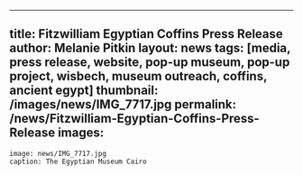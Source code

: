 ---
title: Fitzwilliam Egyptian Coffins Press Release
author: Melanie Pitkin
layout: news
tags: [media, press release, website, pop-up museum, pop-up project, wisbech, museum outreach, coffins, ancient egypt]
thumbnail: /images/news/IMG_7717.jpg
permalink: /news/Fitzwilliam-Egyptian-Coffins-Press-Release
images:
  -
    image: news/IMG_7717.jpg
    caption: The Egyptian Museum Cairo
